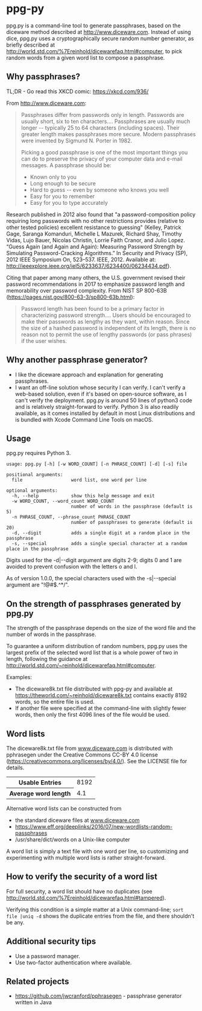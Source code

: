 # ppg-py

ppg.py is a command-line tool to generate passphrases, based on the 
diceware method described at http://www.diceware.com.  Instead of using 
dice, ppg.py uses a cryptographically secure random
number generator, as briefly described at
http://world.std.com/%7Ereinhold/dicewarefaq.html#computer, to pick
random words from a given word list to compose a passphrase.


## Why passphrases?

TL;DR - Go read this XKCD comic: https://xkcd.com/936/

From http://www.diceware.com:

> Passphrases differ from passwords only in length. Passwords are
  usually short, six to ten characters.... Passphrases are usually
  much longer -- typically 25 to 64 characters (including
  spaces). Their greater length makes passphrases more secure. Modern
  passphrases were invented by Sigmund N. Porter in 1982.
>
> Picking a good passphrase is one of the most important things you
  can do to preserve the privacy of your computer data and e-mail
  messages. A passphrase should be:
>
> - Known only to you
> - Long enough to be secure
> - Hard to guess -- even by someone who knows you well
> - Easy for you to remember
> - Easy for you to type accurately


Research published in 2012 also found that "a password-composition
policy requiring long passwords with no other restrictions provides
(relative to other tested policies) excellent resistance to guessing"
(Kelley, Patrick Gage, Saranga Komanduri, Michelle L Mazurek, Richard
Shay, Timothy Vidas, Lujo Bauer, Nicolas Christin, Lorrie Faith
Cranor, and Julio Lopez. “Guess Again (and Again and Again): Measuring
Password Strength by Simulating Password-Cracking Algorithms.” In
Security and Privacy (SP), 2012 IEEE Symposium On, 523–537. IEEE,
2012. Available at:
http://ieeexplore.ieee.org/iel5/6233637/6234400/06234434.pdf).

Citing that paper among many others, the U.S. government revised
their password recommendations in 2017 to emphasize password length
and memorability over password complexity. From NIST SP 800-63B
(https://pages.nist.gov/800-63-3/sp800-63b.html):

> Password length has been found to be a primary factor in characterizing 
> password strength.... Users should be encouraged to make their passwords 
> as lengthy as they want, within reason. Since the size of a hashed password 
> is independent of its length, there is no reason not to permit the use of 
> lengthy passwords (or pass phrases) if the user wishes. 


## Why another passphrase generator?

- I like the diceware approach and explanation for generating passphrases.
- I want an off-line solution whose security I can verify.  I can't verify a
web-based solution, even if it's based on open-source software, as I can't 
verify the deployment.  ppg.py is around 50 lines of python3 code and is
relatively straight-forward to verify. Python 3 is also readily available,
as it comes installed by default in most Linux distributions and is bundled 
with Xcode Command Line Tools on macOS.

## Usage

ppg.py requires Python 3.

```
usage: ppg.py [-h] [-w WORD_COUNT] [-n PHRASE_COUNT] [-d] [-s] file

positional arguments:
  file                  word list, one word per line

optional arguments:
  -h, --help            show this help message and exit
  -w WORD_COUNT, --word_count WORD_COUNT
                        number of words in the passphrase (default is 5)
  -n PHRASE_COUNT, --phrase_count PHRASE_COUNT
                        number of passphrases to generate (default is 20)
  -d, --digit           adds a single digit at a random place in the passphrase
  -s, --special         adds a single special character at a random place in the passphrase
```

Digits used for the -d|--digit argument are digits 2-9; digits 0 and 1 are avoided to
prevent confusion with the letters o and l.

As of version 1.0.0, the special characters used with the -s|--special argument are "!@#$.^*/".


## On the strength of passphrases generated by ppg.py

The strength of the passphrase depends on the size of the word file and the number
of words in the passphrase.

To guarantee a uniform distribution of random numbers, ppg.py uses the 
largest prefix of the selected word list that is a whole power of two in 
length, following the guidance at 
http://world.std.com/~reinhold/dicewarefaq.html#computer.

Examples:
* The diceware8k.txt file distributed with ppg-py and available at 
https://theworld.com/~reinhold/diceware8k.txt contains exactly 8192 
words, so the entire file is used.
* If another file were specified at the command-line with slightly fewer words,
then only the first 4096 lines of the file would be used. 


## Word lists

The diceware8k.txt file from www.diceware.com is distributed with
pphrasegen under the Creative Commons CC-BY 4.0 license
(https://creativecommons.org/licenses/by/4.0/). See the LICENSE
file for details.

<table>
<tr>
    <th>Usable Entries</th>                     <td>8192</td>
</tr><tr>
    <th>Average word length</th>                 <td>4.1</td>
</tr>
</table>

Alternative word lists can be constructed from
* the standard diceware files at www.diceware.com  
* https://www.eff.org/deeplinks/2016/07/new-wordlists-random-passphrases
* /usr/share/dict/words on a Unix-like computer

A word list is simply a text file with one word per line, so 
customizing and experimenting with multiple word lists is 
rather straight-forward.


## How to verify the security of a word list

For full security, a word list should have no duplicates 
(see http://world.std.com/%7Ereinhold/dicewarefaq.html#tampered).

Verifying this condition is a simple matter at a Unix command-line; 
`sort file |uniq -d` shows the duplicate entries from the file, and there 
shouldn't be any.


## Additional security tips

* Use a password manager.
* Use two-factor authentication where available.


## Related projects

* https://github.com/jwcranford/pphrasegen - passphrase generator written in Java
